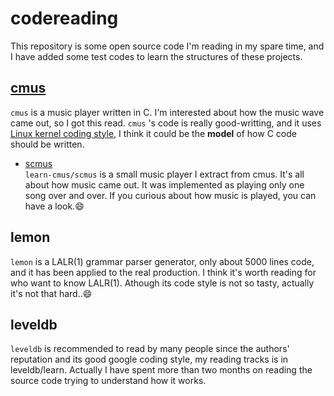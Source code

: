 codereading
===========
This repository is some open source code I'm reading in my spare time, and I have added some test codes to learn the structures of these projects.

## [cmus](https://github.com/liuluheng/cmus)
`cmus` is a music player written in C. I'm interested about how the music wave came out, so I got this read. 
`cmus` 's code is really good-writting, and it uses [Linux kernel coding style](http://www.kernel.org/doc/Documentation/CodingStyle), 
    I think it could be the **model** of how C code should be written.


* [scmus](https://github.com/liuluheng/codereading/tree/master/learn-cmus/scmus)    
`learn-cmus/scmus` is a small music player I extract from cmus. It's all about how music came out. It was implemented as playing only one song over and over. If you curious about how music is played, you can have a look.:smile:

## lemon
`lemon` is a LALR(1) grammar parser generator, only about 5000 lines code, and it has been applied to the real production.
I think it's worth reading for who want to know LALR(1). Athough its code style is not so tasty, actually it's not that hard..:smile:

## leveldb
`leveldb` is recommended to read by many people since the authors' reputation and its good google coding style, my reading tracks is in leveldb/learn.
Actually I have spent more than two months on reading the source code trying to understand how it works.

